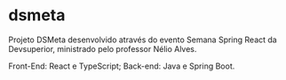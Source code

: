 # dsmeta

Projeto DSMeta desenvolvido através do evento Semana Spring React da Devsuperior, ministrado pelo professor Nélio Alves.

Front-End: React e TypeScript;
Back-end: Java e Spring Boot.

